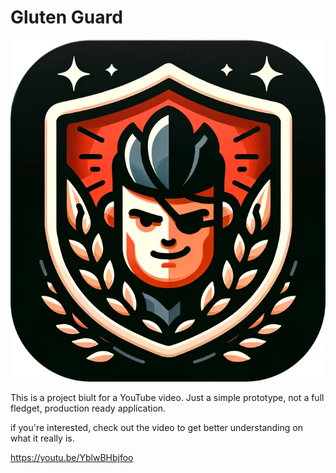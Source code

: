 
# Gluten Guard

![Gluten Guard](app_icon.png)


This is a project biult for a YouTube video. Just a simple prototype, not a full fledget, production ready application.

if you're interested, check out the video to get better understanding on what it really is.

https://youtu.be/YblwBHbjfoo
